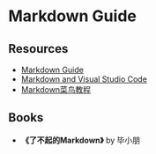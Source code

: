 # Markdown Guide

## Resources

- [Markdown Guide](https://www.markdownguide.org/)
- [Markdown and Visual Studio Code](https://code.visualstudio.com/Docs/languages/markdown)
- [Markdown菜鸟教程](https://www.runoob.com/markdown/md-tutorial.html)

## Books

- **《了不起的Markdown》** by 毕小朋
